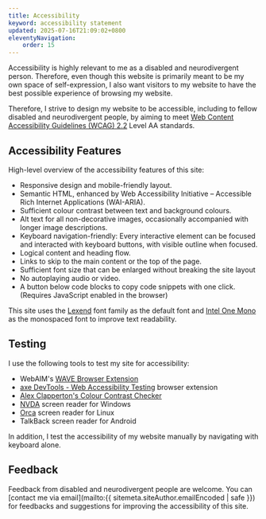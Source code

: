 ```yaml
---
title: Accessibility
keyword: accessibility statement
updated: 2025-07-16T21:09:02+0800
eleventyNavigation:
    order: 15
---
```


Accessibility is highly relevant to me as a disabled and neurodivergent person. Therefore, even though this website is primarily meant to be my own space of self-expression, I also want visitors to my website to have the best possible experience of browsing my website.

Therefore, I strive to design my website to be accessible, including to fellow disabled and neurodivergent people, by aiming to meet [Web Content Accessibility Guidelines (WCAG) 2.2](https://www.w3.org/WAI/standards-guidelines/wcag/) Level AA standards.

## Accessibility Features

High-level overview of the accessibility features of this site:

* Responsive design and mobile-friendly layout.
* Semantic HTML, enhanced by Web Accessibility Initiative – Accessible Rich Internet Applications (WAI-ARIA).
* Sufficient colour contrast between text and background colours.
* Alt text for all non-decorative images, occasionally accompanied with longer image descriptions.
* Keyboard navigation-friendly: Every interactive element can be focused and interacted with keyboard buttons, with visible outline when focused.
* Logical content and heading flow.
* Links to skip to the main content or the top of the page.
* Sufficient font size that can be enlarged without breaking the site layout
* No autoplaying audio or video.
* A button below code blocks to copy code snippets with one click. (Requires JavaScript enabled in the browser)

This site uses the [Lexend](https://www.lexend.com/) font family as the default font and [Intel One Mono](https://www.intel.com/content/www/us/en/company-overview/one-monospace-font.html) as the monospaced font to improve text readability.

## Testing

I use the following tools to test my site for accessibility:
* WebAIM's [WAVE Browser Extension](https://wave.webaim.org/extension/)
* [axe DevTools - Web Accessibility Testing](https://www.deque.com/axe/browser-extensions/) browser extension
* [Alex Clapperton's Colour Contrast Checker](https://colourcontrast.cc/)
* [NVDA](https://www.nvaccess.org/about-nvda/) screen reader for Windows
* [Orca](https://orca.gnome.org/) screen reader for Linux
* TalkBack screen reader for Android

In addition, I test the accessibility of my website manually by navigating with keyboard alone.

## Feedback

Feedback from disabled and neurodivergent people are welcome. You can [contact me via email](mailto:{{ sitemeta.siteAuthor.emailEncoded | safe }}) for feedbacks and suggestions for improving the accessibility of this site.
